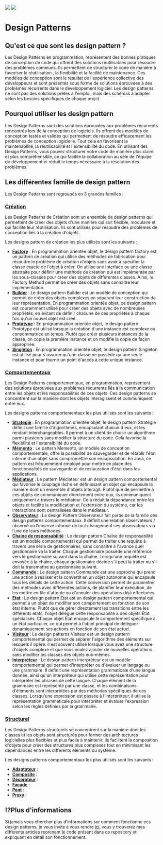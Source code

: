 [![](https://img.shields.io/badge/Java-ED8B00?style=for-the-badge&logo=java&logoColor=white)](https://www.java.com/ "java")
![](https://img.shields.io/badge/-French-blue?style=for-the-badge)

# Design Patterns
## Qu'est ce que sont les design pattern ?
Les Design Patterns en programmation, représentent des bonnes pratiques de conception de code qui offrent des solutions réutilisables pour résoudre des problèmes communs. Ils permettent de structurer le code de manière à favoriser la réutilisation , la flexibilité et la facilité de maintenance. Ces modèles de conception sont le résultat de l'expérience collective des développeurs et sont présentés sous forme de solutions éprouvées à des problèmes récurrents dans le développement logiciel. Les design patterns ne sont pas des solutions prêtes à l'emploi, mais des schémas à adapter selon les besoins spécifiques de chaque projet.

## Pourquoi utiliser les design pattern
Les Design Patterns sont des solutions éprouvées aux problèmes récurrents rencontrés lors de la conception de logiciels. Ils offrent des modèles de conception testés et validés qui permettent de résoudre efficacement les problèmes de conception logicielle. Tout cela en favorisant la maintenabilité, la réutilisabilité et l'extensibilité du code.
En utilisant des Design Patterns, vous pouvez structurer votre code de manière plus claire et plus compréhensible, ce qui facilite la collaboration au sein de l'équipe de développement et réduit le temps nécessaire à la résolution des problèmes.

## Les différentes famille de design pattern
Les Design Patterns sont regroupés en 3 grandes familles :

### [Création](src/main/java/creation)
Les Design Patterns de Création sont un ensemble de design patterns qui permettent de créer des objets d'une manière qui soit flexible, modulaire et qui facilite leur réutilisation. Ils sont utilisés pour résoudre des problèmes de conception liés à la création d'objets.

Les designs pattern de création les plus utilisés sont les suivants :
- **[Factory](src/main/java/creation/factory)** : En programmation orientée objet, le design pattern factory est un pattern de création qui utilise des méthodes de fabrication pour résoudre le problème de création d'objets sans avoir à spécifier la classe exacte de l'objet à créer. On utilise une interface ou une classe abstraite pour définir une méthode de création qui est implémentée par les sous-classes pour créer des objets de différentes classes. Ainsi, le Factory Method permet de créer des objets sans connaitre leur implémentation.
- **[Builder](src/main/java/creation/builder)** : Le design pattern Builder est un modèle de conception qui permet de créer des objets complexes en séparant leur construction de leur représentation. En programmation orientée objet, ce design pattern est couramment utilisé pour créer des objets avec de nombreuses propriétés, en évitant de définir chacune de ces propriétés à chaque fois qu'un nouvel objet est créé.
- **[Prototype](src/main/java/creation/prototype)** : En programmation orientée objet, le design pattern Prototype est utilisé lorsque la création d'une instance est complexe ou consommatrice en temps. Plutôt que créer plusieurs instances de la classe, on copie la première instance et on modifie la copie de façon appropriée.
- **[Singleton](src/main/java/creation/singleton)** : En programmation orientée objet, le design pattern Singleton est utilisé pour s'assurer qu'une classe ne possède qu'une seule instance et pour fournir un point d'accès à cette unique instance.

### [Comportementaux](src/main/java/behavioral)
Les Design Patterns comportementaux, en programmation, représentent des solutions éprouvées aux problèmes récurrents liés à la communication entre les objets et les responsabilités de ces objets. Ces design patterns se concentrent sur la manière dont les objets interagissent et communiquent entre eux.

Les designs patterns comportementaux les plus utilisés sont les suivants :

- **[Strategie](src/main/java/behavioral/strategy)** : En programmation orientée objet, le design pattern Stratégie définit une famille d'algorithmes, encapsulant chacun d'eux, et les rendant interchangeables. Il permet à un client de choisir un algorithme parmi plusieurs sans modifier la structure du code. Cela favorise la flexibilité et l'extensibilité du code.
- **[Mémento](src/main/java/behavioral/memento)** : Le pattern Memento, un modèle de conception comportementale, offre la possibilité de sauvegarder et de rétablir l'état interne d'un objet sans compromettre son encapsulation. En Java, ce pattern est fréquemment employé pour mettre en place des fonctionnalités de sauvegarde et de restauration d'état dans les applications.
- **[Médiateur](src/main/java/behavioral/mediator)** : Le pattern Médiateur est un design pattern comportemental qui favorise le couplage lâche en définissant un objet qui encapsule la manière dont un ensemble d'objets interagit. Plutôt que de permettre à ces objets de communiquer directement entre eux, ils communiquent uniquement à travers le médiateur. Cela réduit la dépendance entre les objets et facilite la modification et l'extension du système, car les interactions sont centralisées dans le médiateur.
- **[Observateur](src/main/java/behavioral/observer)** : Le design Pattern Observateur fait partie de la famille des design patterns comportementaux.
Il définît une relation observateurs / observé où l’observé informe de tout changement ses observateurs via l’une de leurs méthodes.
- **[Chaine de responsabilité](src/main/java/behavioral/chainResponsability)** : Le design pattern Chaîne de responsabilité est un modèle comportemental qui permet de traiter une requête à travers une série de gestionnaires, sans connaître à l'avance quel gestionnaire va la traiter.
Chaque gestionnaire possède une référence vers le gestionnaire suivant dans la chaîne. Lorsqu'une requête est envoyée à la chaîne, chaque gestionnaire décide s'il peut la traiter ou s'il doit la transmettre au gestionnaire suivant.
- **[Commande](src/main/java/behavioral/command)** : Le design pattern Commande est une approche qui prend une action à réaliser et la convertit en un objet autonome qui encapsule tous les détails de cette action. Cette conversion permet de paramétrer des méthodes avec différentes actions, de planifier leur exécution, de les mettre en file d'attente ou d'annuler des opérations déjà effectuées.
- **[Etat](src/main/java/behavioral/state)** : Le design pattern État est un design pattern comportemental qui permet à un objet de modifier son comportement en fonction de son état interne.
Plutôt que de gérer directement les transitions entre les différents états, l'objet délègue cette responsabilité à des objets État spécialisés.
Chaque objet État encapsule le comportement spécifique à un état particulier, ce qui permet à l'objet principal de déléguer dynamiquement ses actions en fonction de son état actuel.
- **[Visiteur](src/main/java/behavioral/visitor)** : Le design patterns Visiteur est un design pattern comportemental qui permet de séparer l'algorithme des éléments sur lesquels il opère. Il est souvent utilisé lorsque vous avez une structure d'objets complexe et que vous voulez ajouter de nouvelles opérations sans modifier les classes des objets eux-mêmes.
- **[Interpréteur](src/main/java/behavioral/interpretor)** : Le design pattern Interpréteur est un modèle comportemental qui permet d'interpréter ou d'évaluer un langage ou une grammaire. Il définit une représentation grammaticale d'une langue donnée, ainsi qu'un interpréteur qui utilise cette représentation pour interpréter les phrases de cette langue.
Chaque élément de la grammaire est représenté par une classe, et les combinaisons d'éléments sont interprétées par des méthodes spécifiques de ces classes. Lorsqu'une expression est passée à l'interpréteur, il utilise la représentation grammaticale pour interpréter et évaluer l'expression selon les règles définies par la grammaire.

### [Structurel](src/main/java/structural)
Les Design Patterns structurels se concentrent sur la manière dont les classes et les objets sont structurés pour former des architectures logicielles plus flexibles et plus facile à maintenir. Ils facilitent la composition d'objets pour créer des structures plus complexes tout en minimisant les dépendances entre les différents éléments du système.

Les designs patterns comportementaux les plus utilisés sont les suivants :

- **[Adaptateur](src/main/java/structural/adapter)** :
- **[Composite](src/main/java/structural/composite)** :
- **[Décorateur](src/main/java/structural/decorator)** :
- **[Facade](src/main/java/structural/facade)** :
- **[Pont](src/main/java/structural/bridge)** :
- **[Proxy](src/main/java/structural/proxy)** :


## ⁉️Plus d'informations
Si jamais vous chercher plus d'informations sur comment fonctionne ces design patterns, je vous invite à vous rendre [ici](https://www.sfeir.dev/author/erwan/), vous y trouverez mes différents articles reprenant le code présent dans ce repository et expliquant en détail son fonctionnement.
